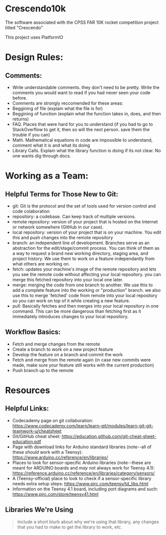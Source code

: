 # Crescendo10k
The software associated with the CPSS FAR 10K rocket competition project titled "Crescendo"

This project uses PlatformIO

# Design Rules:
## Comments:
-   Write understandable comments. they don't need to be pretty. Write the comments you would want to read if you had never seen your code before.  
-   Comments are strongly reccomended for these areas:
  -   Beggining of file (explain what the file is for)
  -   Beggining of function (explain what the function takes in, does, and then returns)
  -   FAQ. Places that were hard for you to understand (if you had to go to StackOverflow to get it, then so will the next person. save them the trouble if you can)
  -   Math. Mathematical equations in code are impossible to understand, comment what it is and what its doing
  -   Library Calls. Explain what the library function is doing if its not clear. No one wants dig through docs.

# Working as a Team:
## Helpful Terms for Those New to Git:
- git: 
  Git is the protocol and the set of tools used for version control and code colaboration
- repository: 
  a codebase. Can keep track of multiple versions.
- remote repository: 
  version of your project that is hosted on the Internet or network somewhere (GitHub in our case).
- local repository: 
  version of your project that is on your machine. You edit this and push changes into the remote repository
- branch: 
  an independent line of development. Branches serve as an abstraction for the edit/stage/commit process. You can think of them as a way to request a brand new working directory, staging area, and project history. We use them to work on a feature independantly from what others are working on.
- fetch: 
  updates your machine's image of the remote repository and lets you see the remote code without affecting your local repository. you can merge this fetched repository into your local one later.
- merge: 
  merging the code from one branch to another. We use this to add a complete feature into the working or "production" branch. we also use this to merge 'fetched' code from remote into your local repository so you can work on top of it while creating a new feature.
- pull: 
  Basically fetches and then merges into your local repository in one command. This can be more dangerous than fetching first as it immediately introduces changes to your local repository.

## Workflow Basics:

- Fetch and merge changes from the remote
- Create a branch to work on a new project feature
- Develop the feature on a branch and commit the work
- Fetch and merge from the remote again (in case new commits were made, make sure your feature still works with the current production)
- Push branch up to the remote

# Resources

## Helpful Links:
- Codecademy page on git collaboration: https://www.codecademy.com/learn/learn-git/modules/learn-git-git-teamwork-u/cheatsheet
- Git/GitHub cheat sheet: https://education.github.com/git-cheat-sheet-education.pdf
- Page with download links for Arduino standard libraries (note--all of these *should* work with a Teensy): https://www.arduino.cc/reference/en/libraries/
- Places to look for sensor-specific Arduino libraries (note--these are meant for ARDUINO boards and *may* not always work for Teensy 4.1): https://reference.arduino.cc/reference/en/libraries/category/sensors/ 
- A (Teensy-official) place to look to check if a sensor-specific library needs extra setup steps: https://www.pjrc.com/teensy/td_libs.html
- Information on the Teensy 4.1 board, including port diagrams and such: https://www.pjrc.com/store/teensy41.html

## Libraries We're Using
> Include a short blurb about why we're using that library, any changes that you had to make to get the library to work, etc.
